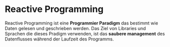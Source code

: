 # Reactive Programming

<div class="ReactiveProgrammingImage"></div>

<notes>

Reactive Programming ist eine **Programmier Paradigm** das bestimmt wie Daten gelesen und geschrieben werden. Das Ziel von Libraries und Sprachen die dieses Pradigm verwenden, ist das **saubere management** des Datenflusses während der Laufzeit des Programms.

</notes>

